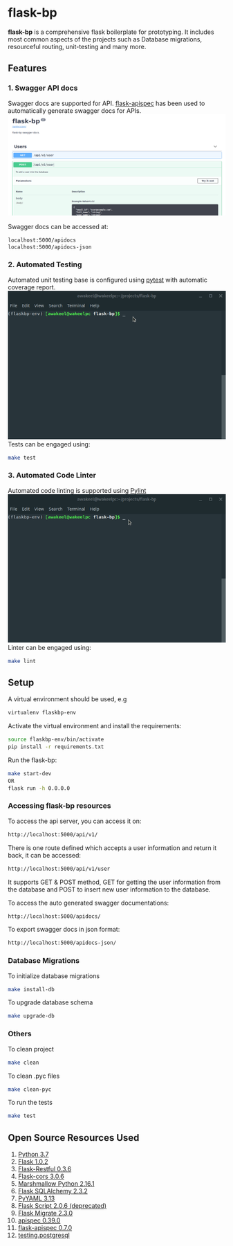 # flask-bp
**flask-bp** is a comprehensive flask boilerplate for prototyping. It includes most
common aspects of the projects such as Database migrations, resourceful routing, unit-testing
and many more.

## Features

### 1. Swagger API docs
Swagger docs are supported for API. [flask-apispec](https://github.com/jmcarp/flask-apispec) has been used to 
automatically generate swagger docs for APIs.
![Swagger Docs](/etc/images/apidocs-ss.png)

Swagger docs can be accessed at:
```http request
localhost:5000/apidocs
localhost:5000/apidocs-json
```

### 2. Automated Testing
Automated unit testing base is configured using [pytest](https://docs.pytest.org/en/latest/) with automatic
coverage report.
![Pytest](/etc/images/pytest.gif)
Tests can be engaged using:
```bash
make test
```

### 3. Automated Code Linter
Automated code linting is supported using [Pylint](https://www.pylint.org/)
![Pylint](/etc/images/pylint.gif)
Linter can be engaged using:
```bash
make lint
```

## Setup
A virtual environment should be used, e.g
```bash
virtualenv flaskbp-env
``` 
Activate the virtual environment and install the requirements:
```bash
source flaskbp-env/bin/activate
pip install -r requirements.txt
```
Run the flask-bp:
```bash
make start-dev
OR
flask run -h 0.0.0.0
```

### Accessing flask-bp resources
To access the api server, you can access it on:
```bash
http://localhost:5000/api/v1/
```
There is one route defined which accepts a user information and return it back,
it can be accessed:
```bash
http://localhost:5000/api/v1/user
```
It supports GET & POST method, GET for getting the user information from the database and
POST to insert new user information to the database.

To access the auto generated swagger documentations:
```bash
http://localhost:5000/apidocs/
```

To export swagger docs in json format:
```bash
http://localhost:5000/apidocs-json/
```

### Database Migrations
To initialize  database migrations
```bash
make install-db
```

To upgrade database schema
```bash
make upgrade-db
```

### Others
To clean project
```bash
make clean
```

To clean .pyc files
```bash
make clean-pyc
```

To run the tests
```bash
make test
```

## Open Source Resources Used
1. [Python 3.7](https://www.python.org/downloads/release/python-370/)
2. [Flask 1.0.2](https://github.com/pallets/flask)
3. [Flask-Restful 0.3.6](https://flask-restful.readthedocs.io/en/latest/)
4. [Flask-cors 3.0.6](https://github.com/corydolphin/flask-cors)
5. [Marshmallow Python 2.16.1](https://github.com/marshmallow-code/marshmallow)
6. [Flask SQLAlchemy 2.3.2](https://github.com/mitsuhiko/flask-sqlalchemy)
7. [PyYAML 3.13](https://github.com/yaml/pyyaml)
8. [Flask Script 2.0.6 (deprecated)](https://github.com/smurfix/flask-script)
9. [Flask Migrate 2.3.0](https://github.com/miguelgrinberg/Flask-Migrate)
10. [apispec 0.39.0](https://github.com/marshmallow-code/apispec)
11. [flask-apispec 0.7.0](https://github.com/jmcarp/flask-apispec)
12. [testing.postgresql]()
